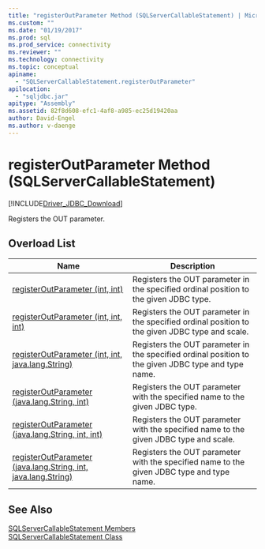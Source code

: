 ```yaml
---
title: "registerOutParameter Method (SQLServerCallableStatement) | Microsoft Docs"
ms.custom: ""
ms.date: "01/19/2017"
ms.prod: sql
ms.prod_service: connectivity
ms.reviewer: ""
ms.technology: connectivity
ms.topic: conceptual
apiname: 
  - "SQLServerCallableStatement.registerOutParameter"
apilocation: 
  - "sqljdbc.jar"
apitype: "Assembly"
ms.assetid: 82f8d608-efc1-4af8-a985-ec25d19420aa
author: David-Engel
ms.author: v-daenge
---
```

# registerOutParameter Method (SQLServerCallableStatement)
[!INCLUDE[Driver_JDBC_Download](../../../includes/driver_jdbc_download.md)]

  Registers the OUT parameter.  
  
## Overload List  
  
|Name|Description|  
|----------|-----------------|  
|[registerOutParameter (int, int)](../../../connect/jdbc/reference/registeroutparameter-method-int-int.md)|Registers the OUT parameter in the specified ordinal position to the given JDBC type.|  
|[registerOutParameter (int, int, int)](../../../connect/jdbc/reference/registeroutparameter-method-int-int-int.md)|Registers the OUT parameter in the specified ordinal position to the given JDBC type and scale.|  
|[registerOutParameter (int, int, java.lang.String)](../../../connect/jdbc/reference/registeroutparameter-method-int-int-java-lang-string.md)|Registers the OUT parameter in the specified ordinal position to the given JDBC type and type name.|  
|[registerOutParameter (java.lang.String, int)](../../../connect/jdbc/reference/registeroutparameter-method-java-lang-string-int.md)|Registers the OUT parameter with the specified name to the given JDBC type.|  
|[registerOutParameter (java.lang.String, int, int)](../../../connect/jdbc/reference/registeroutparameter-method-java-lang-string-int-int.md)|Registers the OUT parameter with the specified name to the given JDBC type and scale.|  
|[registerOutParameter (java.lang.String, int, java.lang.String)](../../../connect/jdbc/reference/registeroutparameter-method-java-lang-string-int-java-lang-string.md)|Registers the OUT parameter with the specified name to the given JDBC type and type name.|  
  
## See Also  
 [SQLServerCallableStatement Members](../../../connect/jdbc/reference/sqlservercallablestatement-members.md)   
 [SQLServerCallableStatement Class](../../../connect/jdbc/reference/sqlservercallablestatement-class.md)  
  
  
